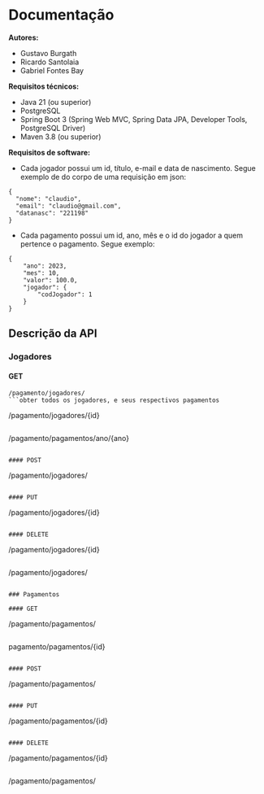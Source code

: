 # Documentação

**Autores:**  
- Gustavo Burgath  
- Ricardo Santolaia  
- Gabriel Fontes Bay

**Requisitos técnicos:**
- Java 21 (ou superior)
- PostgreSQL
- Spring Boot 3 (Spring Web MVC, Spring Data JPA, Developer Tools, PostgreSQL Driver)
- Maven 3.8 (ou superior)

**Requisitos de software:**
- Cada jogador possui um id, título, e-mail e data de nascimento. Segue exemplo de do corpo de uma requisição em json:
```exemplo do jogador:
{
  "nome": "claudio",
  "email": "claudio@gmail.com",
  "datanasc": "221198"
}
```
- Cada pagamento possui um id, ano, mês e o id do jogador a quem pertence o pagamento. Segue exemplo:
```
{
    "ano": 2023,
    "mes": 10,
    "valor": 100.0,
    "jogador": {
        "codJogador": 1
    }
}
```

## Descrição da API

### Jogadores

#### GET
```
/pagamento/jogadores/ 
```obter todos os jogadores, e seus respectivos pagamentos

```
/pagamento/jogadores/{id}
```obter um jogador por id

```
/pagamento/pagamentos/ano/{ano} 
```obter pagamentos por ano

#### POST

``` 
/pagamento/jogadores/
```cadastrar novo jogador

#### PUT

``` 
/pagamento/jogadores/{id}
```editar um jogador por id

#### DELETE

```
/pagamento/jogadores/{id} 
```deletar um jogador por id

```
/pagamento/jogadores/ 
```deletar todos os jogadores

### Pagamentos

#### GET

```
/pagamento/pagamentos/ 
```obter todos os pagamentos

```
pagamento/pagamentos/{id} 
```obter um pagamento por id

#### POST

```
/pagamento/pagamentos/ 
```cadastrar novo pagamento

#### PUT

```
/pagamento/pagamentos/{id} 
```editar um pagamento por id 

#### DELETE

```
/pagamento/pagamentos/{id} 
```deletar um pagamento por id

```
/pagamento/pagamentos/ 
```deletar todos os pagamentos
